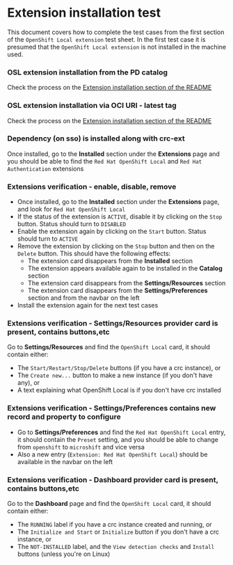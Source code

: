 # Extension installation test
This document covers how to complete the test cases from the first section of the `OpenShift Local extension` test sheet. In the first test case it is presumed that the `OpenShift Local extension` is not installed in the machine used.

### OSL extension installation from the PD catalog
Check the process on the [Extension installation section of the README](https://github.com/crc-org/crc-extension?tab=readme-ov-file#extension-installation)

### OSL extension installation via OCI URI - latest tag
Check the process on the [Extension installation section of the README](https://github.com/crc-org/crc-extension?tab=readme-ov-file#extension-installation)

### Dependency (on sso) is installed along with crc-ext
Once installed, go to the **Installed** section under the **Extensions** page and you should be able to find the `Red Hat OpenShift Local` and `Red Hat Authentication` extensions

### Extensions verification - enable, disable, remove
- Once installed, go to the **Installed** section under the **Extensions** page, and look for `Red Hat OpenShift Local`
- If the status of the extension is `ACTIVE`, disable it by clicking on the `Stop` button. Status should turn to `DISABLED`
- Enable the extension again by clicking on the `Start` button. Status should turn to `ACTIVE`
- Remove the extension by clicking on the `Stop` button and then on the `Delete` button. This should have the following effects:
	- The extension card disappears from the **Installed** section
	- The extension appears available again to be installed in the **Catalog** section
	- The extension card disappears from the **Settings/Resources** section
	- The extension card disappears from the **Settings/Preferences** section and from the navbar on the left
- Install the extension again for the next test cases

### Extensions verification - Settings/Resources provider card is present, contains buttons,etc
Go to **Settings/Resources** and find the `OpenShift Local` card, it should contain either:
- The `Start/Restart/Stop/Delete` buttons (if you have a crc instance), or
- The `Create new...` button to make a new instance (if you don't have any), or
- A text explaining what OpenShift Local is if you don't have crc installed

### Extensions verification - Settings/Preferences contains new record and property to configure
- Go to **Settings/Preferences** and find the `Red Hat OpenShift Local` entry, it should contain the `Preset` setting, and you should be able to change from `openshift` to `microshift` and vice versa
- Also a new entry (`Extension: Red Hat OpenShift Local`) should be available in the navbar on the left

### Extensions verification - Dashboard provider card is present, contains buttons,etc
Go to the **Dashboard** page and find the `OpenShift Local` card, it should contain either:
- The `RUNNING` label if you have a crc instance created and running, or
- The `Initialize and Start` or `Initialize` button if you don't have a crc instance, or
- The `NOT-INSTALLED` label, and the `View detection checks` and `Install` buttons (unless you're on Linux)